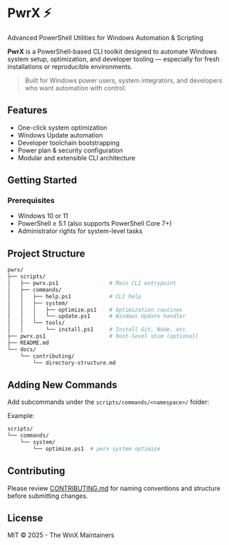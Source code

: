 # PwrX ⚡
Advanced PowerShell Utilities for Windows Automation & Scripting

**PwrX** is a PowerShell-based CLI toolkit designed to automate Windows system setup, optimization, and developer tooling — especially for fresh installations or reproducible environments.

> Built for Windows power users, system integrators, and developers who want automation with control.

## Features

- One-click system optimization
- Windows Update automation
- Developer toolchain bootstrapping
- Power plan & security configuration
- Modular and extensible CLI architecture

## Getting Started

### Prerequisites

- Windows 10 or 11
- PowerShell ≥ 5.1 (also supports PowerShell Core 7+)
- Administrator rights for system-level tasks

## Project Structure

```bash
pwrx/
├── scripts/
│   ├── pwrx.ps1                # Main CLI entrypoint
│   ├── commands/
│   │   ├── help.ps1            # CLI help
│   │   ├── system/
│   │   │   ├── optimize.ps1    # Optimization routines
│   │   │   └── update.ps1      # Windows Update handler
│   │   └── tools/
│   │       └── install.ps1     # Install Git, Node, etc.
├── pwrx.ps1                    # Root-level shim (optional)
├── README.md
└── docs/
    └── contributing/
        └── directory-structure.md
```

## Adding New Commands

Add subcommands under the `scripts/commands/<namespace>/` folder:

Example:

```bash
scripts/
└── commands/
    └── system/
        └── optimize.ps1  # pwrx system optimize
```

## Contributing

Please review [CONTRIBUTING.md](CONTRIBUTING.md) for naming conventions and structure before submitting changes.

## License

MIT © 2025 - The WinX Maintainers

